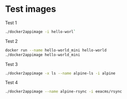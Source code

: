 # Test images 

Test 1
```bash
./docker2appimage -i hello-worl`
```

Test 2
```bash
docker run --name hello-world_mini hello-world
./docker2appimage hello-world_mini
```

Test 3
```bash
./docker2appimage -x ls --name alpine-ls -i alpine
```

Test 4
```bash
./docker2appimage --name alpine-rsync -i eeacms/rsync
```
